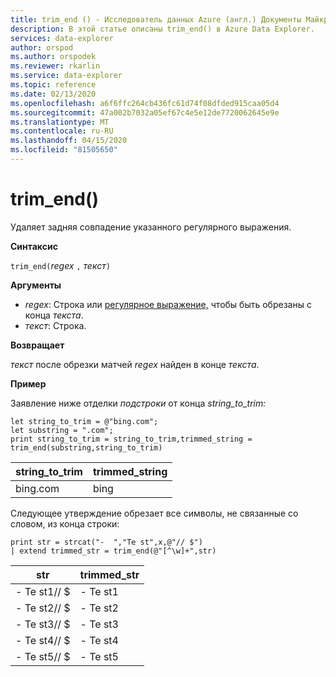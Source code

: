 ```yaml
---
title: trim_end () - Исследователь данных Azure (англ.) Документы Майкрософт
description: В этой статье описаны trim_end() в Azure Data Explorer.
services: data-explorer
author: orspod
ms.author: orspodek
ms.reviewer: rkarlin
ms.service: data-explorer
ms.topic: reference
ms.date: 02/13/2020
ms.openlocfilehash: a6f6ffc264cb436fc61d74f08dfded915caa05d4
ms.sourcegitcommit: 47a002b7032a05ef67c4e5e12de7720062645e9e
ms.translationtype: MT
ms.contentlocale: ru-RU
ms.lasthandoff: 04/15/2020
ms.locfileid: "81505650"
---
```

# <a name="trim_end"></a>trim_end()

Удаляет задняя совпадение указанного регулярного выражения.

**Синтаксис**

`trim_end(`*regex* `,` *текст*`)`

**Аргументы**

* *regex*: Строка или [регулярное выражение,](re2.md) чтобы быть обрезаны с конца *текста*.  
* *текст*: Строка.

**Возвращает**

*текст* после обрезки матчей *regex* найден в конце *текста*.

**Пример**

Заявление ниже отделки *подстроки* от конца *string_to_trim:*

```kusto
let string_to_trim = @"bing.com";
let substring = ".com";
print string_to_trim = string_to_trim,trimmed_string = trim_end(substring,string_to_trim)
```

|string_to_trim|trimmed_string|
|--------------|--------------|
|bing.com      |bing          |

Следующее утверждение обрезает все символы, не связанные со словом, из конца строки:

```kusto
print str = strcat("-  ","Te st",x,@"// $")
| extend trimmed_str = trim_end(@"[^\w]+",str)
```

|str          |trimmed_str|
|-------------|-----------|
|- Te st1// $|- Te st1  |
|- Te st2// $|- Te st2  |
|- Te st3// $|- Te st3  |
|- Te st4// $|- Te st4  |
|- Te st5// $|- Te st5  |